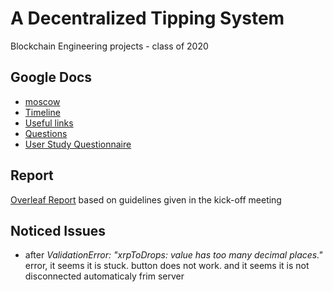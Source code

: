 # A Decentralized Tipping System

Blockchain Engineering projects - class of 2020

## Google Docs

- [moscow][1]
- [Timeline][2]
- [Useful links][3]
- [Questions][4]
- [User Study Questionnaire][5]

## Report

[Overleaf Report](https://www.overleaf.com/6311138225cynhjxyhsfrw) based on guidelines given in the kick-off meeting

[1]: https://docs.google.com/document/d/1jz3daNa12Ojk0Ogy33iWjOiPGHjUcu8mtmqWH8Ofn_o/edit

[2]: https://docs.google.com/document/d/16TEjmnxBG0Wp3-vp8aDHHc_2ACag4y8VjfbCIwTiw8U/edit

[3]: https://docs.google.com/document/d/1Jal87UdPESdcetvTIqZiF2D1wPDxMcgckISoOi9SJbQ/edit

[4]: https://docs.google.com/document/d/1qm0TtxVC-9xaH4tg3vJ_H-ajuW28KVC63_e0xSyCBRs/edit

[5]: https://docs.google.com/forms/d/1mNVaPxbt0HUwIaTHxBxVHJtBCsVE1RosRijTxnIQQJM/edit


## Noticed Issues

- after *ValidationError: "xrpToDrops: value <value> has too many decimal places."* error, it seems it is stuck. button does not work. and it seems it is not disconnected automaticaly frim server
